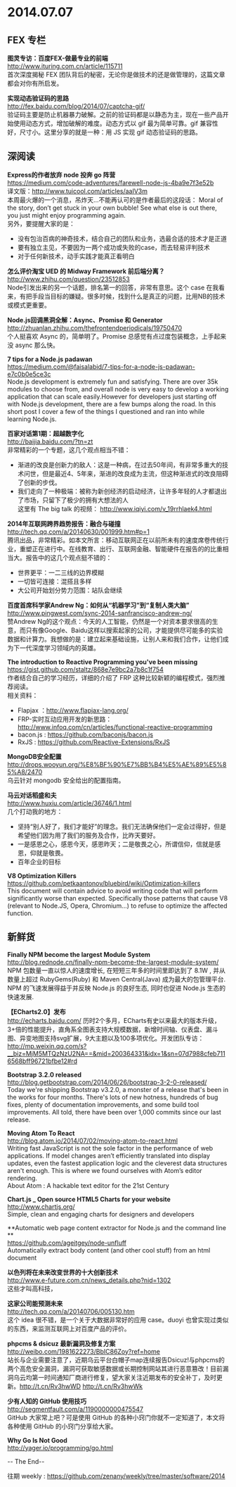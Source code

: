 2014.07.07
========

## FEX 专栏

**图灵专访：百度FEX-做最专业的前端**  
http://www.ituring.com.cn/article/115711  
首次深度揭秘 FEX 团队背后的秘密，无论你是做技术的还是做管理的，这篇文章都会对你有所启发。  

**实现动态验证码的思路**  
http://fex.baidu.com/blog/2014/07/captcha-gif/  
验证码主要是防止机器暴力破解。之前的验证码都是以静态为主，现在一些产品开始使用动态方式，增加破解的难度。动态方式以 gif 最为简单可靠。gif 兼容性好，尺寸小。这里分享的就是一种：用 JS 实现 gif 动态验证码的思路。  

## 深阅读

**Express的作者放弃 node 投奔 go 阵营**  
https://medium.com/code-adventures/farewell-node-js-4ba9e7f3e52b  
译文版：http://www.tuicool.com/articles/aaIV3m  
本周最火爆的一个消息，吊炸天...不能再认可的是作者最后的这段话：
Moral of the story, don’t get stuck in your own bubble! See what else is out there, you just might enjoy programming again.  
另外，要提醒大家的是：
- 没有包治百病的神奇技术，结合自己的团队和业务，选最合适的技术才是正道
- 要有独立主见，不要因为一两个成功或失败的case，而去轻易评判技术
- 对于任何新技术，动手实践才能真正看明白

**怎么评价淘宝 UED 的 Midway Framework 前后端分离？**  
http://www.zhihu.com/question/23512853  
Node引发出来的另一个话题，排名第一的回答，非常有意思。这个 case 在我看来，有把手段当目标的嫌疑。很多时候，找到什么是真正的问题，比用NB的技术或模式更重要。

**Node.js回调黑洞全解：Async、Promise 和 Generator**  
http://zhuanlan.zhihu.com/thefrontendperiodicals/19750470  
个人挺喜欢 Async 的，简单明了。Promise 总感觉有点过度包装概念，上手起来没 async 那么快。

**7 tips for a Node.js padawan**  
https://medium.com/@faisalabid/7-tips-for-a-node-js-padawan-e7c0b0e5ce3c  
Node.js development is extremely fun and satisfying. There are over 35k modules to choose from, and overall node is very easy to develop a working application that can scale easily.However for developers just starting off with Node.js development, there are a few bumps along the road. In this short post I cover a few of the things I questioned and ran into while learning Node.js.   

**百家对话第1期：超越数字化**  
http://baijia.baidu.com/?tn=zt  
非常精彩的一个专题，这几个观点相当不错：  
- 渐进的改良是创新力的敌人：这是一种病，在过去50年间，有非常多重大的技术问世，但是最近4、5年来，渐进的改良成为主流，但这种渐进式的改良阻碍了创新的步伐。  
- 我们走向了一种极端：被称为新创经济的启动经济，让许多年轻的人才都退出了市场，只留下了极少的拥有大想法的人  
这里有 The big talk 的视频：
http://www.iqiyi.com/v_19rrhlaek4.html

**2014年互联网跨界趋势报告：融合与碰撞**  
http://tech.qq.com/a/20140630/001999.htm#p=1  
腾讯出品，非常精彩。如本文所言：移动互联网正在以前所未有的速度席卷传统行业，重塑正在进行中。在线教育、出行、互联网金融、智能硬件在报告的的比重相当大。报告中的这几个观点挺不错的：  
- 世界更平：一二三线的边界模糊  
- 一切皆可连接：混搭且多样  
- 大公司开始划分势力范围：站队会继续  

**百度首席科学家Andrew Ng：如何从“机器学习”到“复制人类大脑”**  
http://www.pingwest.com/sync-2014-sanfrancisco-andrew-ng/  
赞Andrew Ng的这个观点：今天的人工智能，仍然是一个对资本要求很高的生意，而只有像Google、Baidu这样以搜索起家的公司，才能提供尽可能多的实验数据和计算力。我想做的是：建立起来基础设施，让别人来和我们合作，让他们成为下一代深度学习领域内的英雄。

**The introduction to Reactive Programming you've been missing**  
https://gist.github.com/staltz/868e7e9bc2a7b8c1f754  
作者结合自己的学习经历，详细的介绍了 FRP 这种比较新颖的编程模式，强烈推荐阅读。  
相关资料：
- Flapjax ：http://www.flapjax-lang.org/  
- FRP-实时互动应用开发的新思路：http://www.infoq.com/cn/articles/functional-reactive-programming  
- bacon.js : https://github.com/baconjs/bacon.js  
- RxJS : https://github.com/Reactive-Extensions/RxJS   

**MongoDB安全配置**  
http://drops.wooyun.org/%E8%BF%90%E7%BB%B4%E5%AE%89%E5%85%A8/2470  
乌云针对 mongodb 安全给出的配置指南。

**马云对话稻盛和夫**  
http://www.huxiu.com/article/36746/1.html  
几个打动我的地方：
- 坚持“别人好了，我们才能好”的理念。我们无法确保他们一定会过得好，但是希望他们因为用了我们的服务及合作，比昨天要好。
- 一是感恩之心，感恩今天，感恩昨天；二是敬畏之心，所谓信仰，信就是感恩，仰就是敬畏。
- 百年企业的目标  

**V8 Optimization Killers**  
https://github.com/petkaantonov/bluebird/wiki/Optimization-killers  
This document will contain advice to avoid writing code that will perform significantly worse than expected. Specifically those patterns that cause V8 (relevant to Node.JS, Opera, Chromium...) to refuse to optimize the affected function.

## 新鲜货  

**Finally NPM become the largest Module System**  
http://blog.rednode.cn/finally-npm-become-the-largest-module-system/  
NPM 包数量一直以惊人的速度增长, 在短短三年多的时间里即达到了 8.1W , 并从数量上超过 RubyGems(Ruby) 和 Maven Central(Java) 成为最大的包管理平台. NPM 的飞速发展得益于并反映 Node.js 的良好生态, 同时也促进 Node.js 生态的快速发展.

**【ECharts2.0】发布**  
http://echarts.baidu.com/  历时2个多月，ECharts有史以来最大的版本升级，3+倍的性能提升，直角系全图表支持大规模数据，新增时间轴、仪表盘、漏斗图、异变地图支持svg扩展，9大主题以及100多项优化。开发团队专访：http://mp.weixin.qq.com/s?__biz=MjM5MTQzNzU2NA==&mid=200364331&idx=1&sn=07d7988cfeb7116568bff96721bfbe12#rd  

**Bootstrap 3.2.0 released**  
http://blog.getbootstrap.com/2014/06/26/bootstrap-3-2-0-released/  
Today we're shipping Bootstrap v3.2.0, a monster of a release that's been in the works for four months. There's lots of new hotness, hundreds of bug fixes, plenty of documentation improvements, and some build tool improvements. All told, there have been over 1,000 commits since our last release.  

**Moving Atom To React**  
http://blog.atom.io/2014/07/02/moving-atom-to-react.html  
Writing fast JavaScript is not the sole factor in the performance of web applications. If model changes aren’t efficiently translated into display updates, even the fastest application logic and the cleverest data structures aren't enough. This is where we found ourselves with Atom’s editor rendering.  
About Atom : A hackable text editor for the 21st Century

**Chart.js _ Open source HTML5 Charts for your website**  
http://www.chartjs.org/  
Simple, clean and engaging charts for designers and developers  

**Automatic web page content extractor for Node.js and the command line **  
https://github.com/ageitgey/node-unfluff  
Automatically extract body content (and other cool stuff) from an html document  

**以色列将在未来改变世界的十大创新技术**  
http://www.e-future.com.cn/news_details.php?nid=1302  
这些才叫高科技，

**这家公司能预测未来**  
http://tech.qq.com/a/20140706/005130.htm  
这个 idea 很不错，是一个关于大数据非常好的应用 case。duoyi 也曾实现过类似的东西，来监测互联网上对百度产品的评价。

**phpcms & dsicuz 最新漏洞及修复方案**  
http://weibo.com/1981622273/BbIC86Zoy?ref=home  
站长与企业需要注意了，近期乌云平台白帽子map连续报告Dsicuz!与phpcms的两个高危安全漏洞，漏洞可获取敏感数据或长期控制网站其进行恶意篡改！目前漏洞乌云均第一时间通知厂商进行修复，望大家关注近期发布的安全补丁，及时更新。http://t.cn/Rv3hwWD http://t.cn/Rv3hwWk

**少有人知的 GitHub 使用技巧**  
http://segmentfault.com/a/1190000000475547  
GitHub 大家常上吧？可是使用 GitHub 的各种小窍门你就不一定知道了，本文将各种使用 GitHub 的小窍门分享给大家。

**Why Go Is Not Good**  
http://yager.io/programming/go.html  

 
-- The End--
 
往期 weekly : https://github.com/zenany/weekly/tree/master/software/2014
